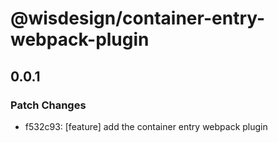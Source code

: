# @wisdesign/container-entry-webpack-plugin

## 0.0.1

### Patch Changes

- f532c93: [feature] add the container entry webpack plugin
